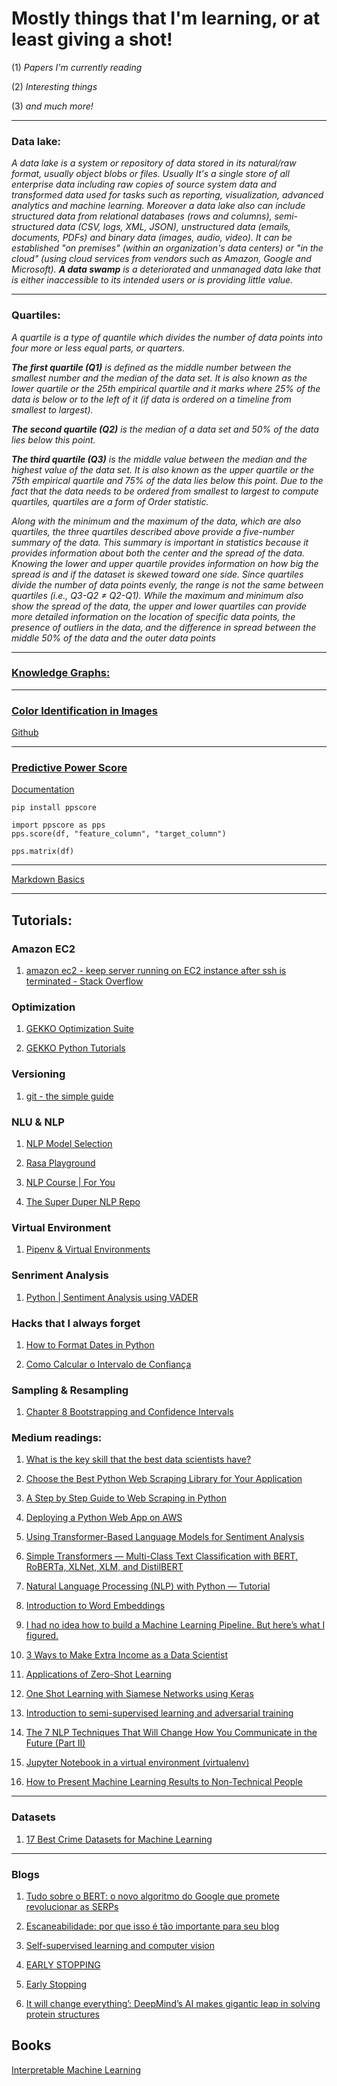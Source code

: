 # Mostly things that I'm learning, or at least giving a shot!

  (1) *Papers I'm currently reading*

  (2) *Interesting things*

  (3) *and much more!*

  ---
  
  ### Data lake:

   *A data lake is a system or repository of data stored in its natural/raw format, usually object blobs or files. Usually It's a single store of all enterprise data including raw copies of source system data and transformed data used for tasks such as reporting, visualization, advanced analytics and machine learning. Moreover a  data lake also can include structured data from relational databases (rows and columns), semi-structured data (CSV, logs, XML, JSON), unstructured data (emails, documents, PDFs) and binary data (images, audio, video). It can be established "on premises" (within an organization's data centers) or "in the cloud" (using cloud services from vendors such as Amazon, Google and Microsoft). **A data swamp** is a deteriorated and unmanaged data lake that is either inaccessible to its intended users or is providing little value.*

---

### Quartiles:

  *A quartile is a type of quantile which divides the number of data points into four more or less equal parts, or quarters.*
  
  ***The first quartile (Q1)** is defined as the middle number between the smallest number and the median of the data set. It is also known as the lower quartile or the 25th empirical quartile and it marks where 25% of the data is below or to the left of it (if data is ordered on a timeline from smallest to largest).*
  
  ***The second quartile (Q2)** is the median of a data set and 50% of the data lies below this point.* 
  
  ***The third quartile (Q3)** is the middle value between the median and the highest value of the data set. It is also known as the upper quartile or the 75th empirical quartile and 75% of the data lies below this point. Due to the fact that the data needs to be ordered from smallest to largest to compute quartiles, quartiles are a form of Order statistic.*

*Along with the minimum and the maximum of the data, which are also quartiles, the three quartiles described above provide a five-number summary of the data. This summary is important in statistics because it provides information about both the center and the spread of the data. Knowing the lower and upper quartile provides information on how big the spread is and if the dataset is skewed toward one side. Since quartiles divide the number of data points evenly, the range is not the same between quartiles (i.e., Q3-Q2 ≠ Q2-Q1). While the maximum and minimum also show the spread of the data, the upper and lower quartiles can provide more detailed information on the location of specific data points, the presence of outliers in the data, and the difference in spread between the middle 50% of the data and the outer data points*

---

### [Knowledge Graphs:](https://www.analyticsvidhya.com/blog/2019/10/how-to-build-knowledge-graph-text-using-spacy/)

---

### [Color Identification in Images](https://towardsdatascience.com/color-identification-in-images-machine-learning-application-b26e770c4c71)

[Github](https://github.com/kb22/Color-Identification-using-Machine-Learning/blob/master/Color%20Identification%20using%20Machine%20Learning.ipynb) 

---

### [Predictive Power Score](https://towardsdatascience.com/rip-correlation-introducing-the-predictive-power-score-3d90808b9598)

[Documentation](https://github.com/8080labs/ppscore)

```
pip install ppscore

import ppscore as pps
pps.score(df, "feature_column", "target_column")

pps.matrix(df)
```

---

[Markdown Basics](https://www.markdownguide.org/extended-syntax/)

---

## Tutorials:

### Amazon EC2

1. [amazon ec2 - keep server running on EC2 instance after ssh is terminated - Stack Overflow](https://stackoverflow.com/questions/21193988/keep-server-running-on-ec2-instance-after-ssh-is-terminated)

### Optimization

1. [GEKKO Optimization Suite](https://gekko.readthedocs.io/en/latest/)

1. [GEKKO Python Tutorials](https://apmonitor.com/wiki/index.php/Main/GekkoPythonOptimization)

### Versioning

1. [git - the simple guide](http://rogerdudler.github.io/git-guide/)

### NLU & NLP

1. [NLP Model Selection](https://miro.com/app/board/o9J_ksdMmCY=/)

1. [Rasa Playground](https://rasa.com/docs/rasa/playground/)

1. [NLP Course | For You](https://lena-voita.github.io/nlp_course.html)

1. [The Super Duper NLP Repo](https://notebooks.quantumstat.com/)

### Virtual Environment

1. [Pipenv & Virtual Environments](https://docs.python-guide.org/dev/virtualenvs/)

### Senriment Analysis

1. [Python | Sentiment Analysis using VADER](https://www.geeksforgeeks.org/python-sentiment-analysis-using-vader/)

### Hacks that I always forget

1. [How to Format Dates in Python](https://stackabuse.com/how-to-format-dates-in-python/)

1. [Como Calcular o Intervalo de Confiança](https://pt.wikihow.com/Calcular-o-Intervalo-de-Confian%C3%A7a)

### Sampling & Resampling

1. [Chapter 8 Bootstrapping and Confidence Intervals](https://moderndive.com/8-confidence-intervals.html)



### Medium readings:

1. [What is the key skill that the best data scientists have?](https://towardsdatascience.com/what-is-the-key-skill-that-the-best-data-scientists-have-655edea228ac)
  
1. [Choose the Best Python Web Scraping Library for Your Application](https://towardsdatascience.com/choose-the-best-python-web-scraping-library-for-your-application-91a68bc81c4f)

1. [A Step by Step Guide to Web Scraping in Python](https://towardsdatascience.com/a-step-by-step-guide-to-web-scraping-in-python-5c4d9cef76e8)

1. [Deploying a Python Web App on AWS](https://towardsdatascience.com/deploying-a-python-web-app-on-aws-57ed772b2319)

1. [Using Transformer-Based Language Models for Sentiment Analysis](https://towardsdatascience.com/using-transformer-based-language-models-for-sentiment-analysis-dc3c10261eec)

1. [Simple Transformers — Multi-Class Text Classification with BERT, RoBERTa, XLNet, XLM, and DistilBERT](https://medium.com/swlh/simple-transformers-multi-class-text-classification-with-bert-roberta-xlnet-xlm-and-8b585000ce3a)

1. [Natural Language Processing (NLP) with Python — Tutorial](https://medium.com/towards-artificial-intelligence/natural-language-processing-nlp-with-python-tutorial-for-beginners-1f54e610a1a0)

1. [Introduction to Word Embeddings](https://towardsdatascience.com/introduction-to-word-embeddings-4cf857b12edc)

1. [I had no idea how to build a Machine Learning Pipeline. But here’s what I figured.](https://towardsdatascience.com/i-had-no-idea-how-to-build-a-machine-learning-pipeline-but-heres-what-i-figured-f3a7773513a)

1. [3 Ways to Make Extra Income as a Data Scientist](https://towardsdatascience.com/3-ways-to-make-extra-income-as-a-data-scientist-eed02749208c)

1. [Applications of Zero-Shot Learning](https://towardsdatascience.com/applications-of-zero-shot-learning-f65bb232963f)

1. [One Shot Learning with Siamese Networks using Keras](https://towardsdatascience.com/one-shot-learning-with-siamese-networks-using-keras-17f34e75bb3d)

1. [Introduction to semi-supervised learning and adversarial training](https://medium.com/inside-machine-learning/placeholder-3557ebb3d470)

1. [The 7 NLP Techniques That Will Change How You Communicate in the Future (Part II)](https://heartbeat.fritz.ai/the-7-nlp-techniques-that-will-change-how-you-communicate-in-the-future-part-ii-636ab06da258)

1. [Jupyter Notebook in a virtual environment (virtualenv)](https://medium.com/@eleroy/jupyter-notebook-in-a-virtual-environment-virtualenv-8f3c3448247)

1. [How to Present Machine Learning Results to Non-Technical People](https://towardsdatascience.com/how-to-present-machine-learning-results-to-non-technical-people-e096cc1b9f76)
---

### Datasets

1. [17 Best Crime Datasets for Machine Learning](https://lionbridge.ai/datasets/16-best-crime-datasets-for-machine-learning/)

---

### Blogs

1. [Tudo sobre o BERT: o novo algoritmo do Google que promete revolucionar as SERPs](https://rockcontent.com/br/blog/bert/)

1. [Escaneabilidade: por que isso é tão importante para seu blog](https://rockcontent.com/br/blog/escaneabilidade/)

1. [Self-supervised learning and computer vision](https://www.fast.ai/2020/01/13/self_supervised/)

1. [EARLY STOPPING](https://siegel.work/blog/EarlyStopping/)

1. [Early Stopping](https://deepai.org/machine-learning-glossary-and-terms/early-stopping-machine-learning)

1. [It will change everything’: DeepMind’s AI makes gigantic leap in solving protein structures](https://www.nature.com/articles/d41586-020-03348-4)

## Books

[Interpretable Machine Learning](https://christophm.github.io/interpretable-ml-book/index.html)